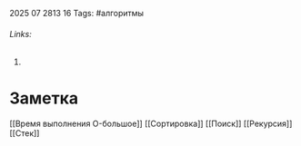2025 07 2813 16
Tags: #алгоритмы 
###### Links: 
1) 
# Заметка
[[Время выполнения O-большое]]
[[Сортировка]]
[[Поиск]]
[[Рекурсия]]
[[Стек]]